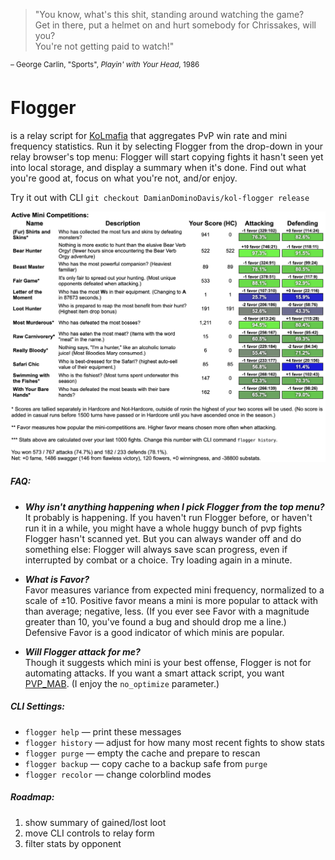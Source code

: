 > "You know, what's this shit, standing around watching the game?<br />
> Get in there, put a helmet on and hurt somebody for Chrissakes, will you?<br />
> You're not getting paid to watch!"<br />

<sup>– George Carlin, "Sports", *Playin' with Your Head*, 1986</sup>

# Flogger
is a relay script for <a href="https://github.com/kolmafia/kolmafia">KoLmafia</a> that aggregates PvP win rate and mini frequency statistics. Run it by selecting Flogger from the drop-down in your relay browser's top menu: Flogger will start copying fights it hasn't seen yet into local storage, and display a summary when it's done. Find out what you're good at, focus on what you're not, and/or enjoy.

Try it out with CLI `git checkout DamianDominoDavis/kol-flogger release`

<img alt="Example" src="https://raw.githubusercontent.com/DamianDominoDavis/kol-flogger/main/example.png" style="max-width: 100%;" />

##### FAQ:
- ***Why isn't anything happening when I pick Flogger from the top menu?***<br />
It probably is happening. If you haven't run Flogger before, or haven't run it in a while, you might have a whole huggy bunch of pvp fights Flogger hasn't scanned yet. But you can always wander off and do something else: Flogger will always save scan progress, even if interrupted by combat or a choice. Try loading again in a minute.

- ***What is Favor?***<br />
Favor measures variance from expected mini frequency, normalized to a scale of ±10. Positive favor means a mini is more popular to attack with than average; negative, less. (If you ever see Favor with a magnitude greater than 10, you've found a bug and should drop me a line.) Defensive Favor is a good indicator of which minis are popular.

- ***Will Flogger attack for me?***<br />
Though it suggests which mini is your best offense, Flogger is not for automating attacks. If you want a smart attack script, you want <a href="https://github.com/Pantocyclus/PVP_MAB">PVP_MAB</a>. (I enjoy the `no_optimize` parameter.)

##### CLI Settings:
- `flogger help` — print these messages
- `flogger history` — adjust for how many most recent fights to show stats
- `flogger purge` — empty the cache and prepare to rescan
- `flogger backup` — copy cache to a backup safe from `purge`
- `flogger recolor` — change colorblind modes

##### Roadmap:
1. show summary of gained/lost loot
2. move CLI controls to relay form
3. filter stats by opponent

